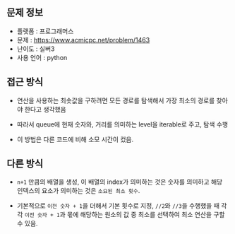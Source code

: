 ## 문제 정보

- 플랫폼 : 프로그래머스
- 문제 : https://www.acmicpc.net/problem/1463
- 난이도 : 실버3
- 사용 언어 : python

## 접근 방식

- 연산을 사용하는 최솟값을 구하려면 모든 경로를 탐색해서 가장 최소의 경로를 찾아야 한다고 생각했음

- 따라서 queue에 현재 숫자와, 거리를 의미하는 level을 iterable로 주고, 탐색 수행

- 이 방법은 다른 코드에 비해 소모 시간이 컸음.

## 다른 방식

- `n+1` 만큼의 배열을 생성, 이 배열의 index가 의미하는 것은 숫자를 의미하고 해당 인덱스의 요소가 의미하는 것은 `소요된 최소 횟수`.

- 기본적으로 `이전 숫자 + 1`을 더해서 기본 횟수로 지정, `//2`와 `//3`을 수행했을 때 각각 `이전 숫자 + 1`과 몫에 해당하는 원소의 값 중 최소를 선택하여 최소 연산을 구할 수 있음.
